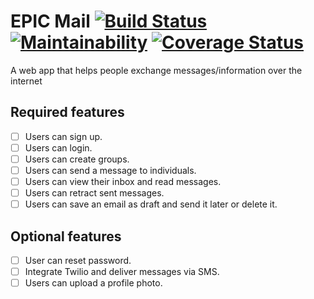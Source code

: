 # EPIC Mail [![Build Status](https://travis-ci.com/mikeattara/epic-mail.svg?branch=develop)](https://travis-ci.com/mikeattara/epic-mail) [![Maintainability](https://api.codeclimate.com/v1/badges/a99a88d28ad37a79dbf6/maintainability)](https://codeclimate.com/github/mikeattara/epic-mail/maintainability) [![Coverage Status](https://coveralls.io/repos/github/mikeattara/epic-mail/badge.svg?branch=develop)](https://coveralls.io/github/mikeattara/epic-mail?branch=develop)

A web app that helps people exchange messages/information over the internet

## Required features

- [ ] Users can sign up.
- [ ] Users can login.
- [ ] Users can create groups.
- [ ] Users can send a message to individuals.
- [ ] Users can view their inbox and read messages.
- [ ] Users can retract sent messages.
- [ ] Users can save an email as draft and send it later or delete it.

## Optional features

- [ ] User can reset password.
- [ ] Integrate Twilio and deliver messages via SMS.
- [ ] Users can upload a profile photo.
